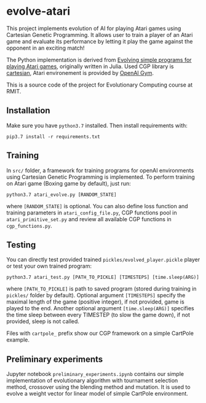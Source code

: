 # evolve-atari
This project implements evolution of AI for playing Atari games using Cartesian Genetic Programming. It allows user to train a player of an Atari game and evaluate its performance by letting it play the game against the opponent in an exciting match!

The Python implementation is derived from [Evolving simple programs for playing Atari games](https://arxiv.org/abs/1806.05695), originally written in Julia. Used CGP library is [cartesian](https://github.com/ohjeah/cartesian), Atari environement is provided by [OpenAI Gym](https://gym.openai.com/).

This is a source code of the project for Evolutionary Computing course at RMIT.

## Installation
Make sure you have `python3.7` installed. Then install requirements with:

`pip3.7 install -r requirements.txt`

## Training

In `src/` folder, a framework for training programs for openAI environments using Cartesian Genetic Programming is implemented. To perform training on Atari game (Boxing game by default), just run:

`python3.7 atari_evolve.py [RANDOM_STATE]`

where `[RANDOM_STATE]` is optional. You can also define loss function and training parameters in `atari_config_file.py`, CGP functions pool in `atari_primitive_set.py` and review all available CGP functions in `cgp_functions.py`.

## Testing

You can directly test provided trained `pickles/evolved_player.pickle` player or test your own trained program:

`python3.7 atari_test.py [PATH_TO_PICKLE] [TIMESTEPS] [time.sleep(ARG)]`

where `[PATH_TO_PICKLE]` is path to saved program (stored during training in `pickles/` folder by default). Optional argument `[TIMESTEPS]` specify the maximal length of the game (positive integer), if not provided, game is played to the end. Another optional argument `[time.sleep(ARG)]` specifies the time sleep between every TIMESTEP (to slow the game down), if not provided, sleep is not called.

Files with `cartpole_` prefix show our CGP framework on a simple CartPole example.

## Preliminary experiments
Jupyter notebook `preliminary_experiments.ipynb` contains our simple implementation of evolutionary algorithm with tournament selection method, crossover using the blending method and mutation. It is used to evolve a weight vector for linear model of simple CartPole environment.
